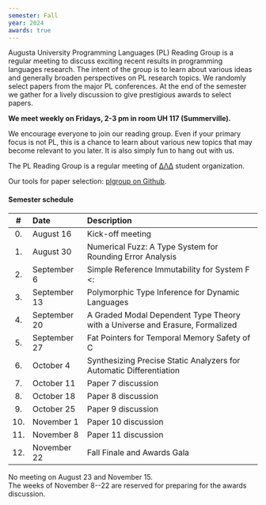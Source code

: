 ```yaml
---
semester: Fall
year: 2024
awards: true
---
```


Augusta University Programming Languages (PL) Reading Group is a regular meeting to discuss exciting recent results in programming languages research.
The intent of the group is to learn about various ideas and generally broaden perspectives on PL research topics.
We randomly select papers from the major PL conferences. 
At the end of the semester we gather for a lively discussion to give prestigious awards to select papers.

**We meet weekly on Fridays, 2-3 pm in room UH 117 (Summerville).**

We encourage everyone to join our reading group. Even if your primary focus is not PL, this is a chance to learn about various new topics that may become relevant to you later.
It is also simply fun to hang out with us.

The PL Reading Group is a regular meeting of [ΔΛΔ](https://augusta.presence.io/organization/delta-lambda-delta) student organization.

Our tools for paper selection: [plgroup on Github](https://github.com/the-au-forml-lab/plgroup).

#### Semester schedule

| \#  | Date         | Description                                                           |
|:---:|:-------------|:----------------------------------------------------------------------|
| 0.  | August 16    | Kick-off meeting                                                      |
| 1.  | August 30    | Numerical Fuzz: A Type System for Rounding Error Analysis |
| 2.  | September 6  | Simple Reference Immutability for System F <:             | 
| 3.  | September 13 | Polymorphic Type Inference for Dynamic Languages                                                    |
| 4.  | September 20 | A Graded Modal Dependent Type Theory with a Universe and Erasure, Formalized                                                    |
| 5.  | September 27 | Fat Pointers for Temporal Memory Safety of C                                                    |
| 6.  | October 4    | Synthesizing Precise Static Analyzers for Automatic Differentiation                                                    |
| 7.  | October 11   | Paper 7 discussion                                                    |
| 8.  | October 18   | Paper 8 discussion                                                    |
| 9.  | October 25   | Paper 9 discussion                                                    |
| 10. | November 1   | Paper 10 discussion                                                   |
| 11. | November 8   | Paper 11 discussion                                                   |
| 12. | November 22  | Fall Finale and Awards Gala                                           |

No meeting on August 23 and November 15.   
The weeks of November 8--22 are reserved for preparing for the awards discussion.
